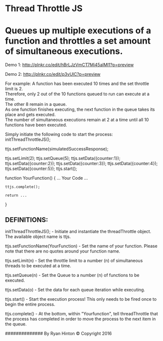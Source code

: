 # Thread Throttle JS
Queues up multiple executions of a function and throttles a set amount of simultaneous executions.  
=========
Demo 1: http://plnkr.co/edit/hBrLJzVmCT7Mi45aIMl1?p=preview

Demo 2: http://plnkr.co/edit/p3vUlC?p=preview

For example: A function has been executed 10 times and the set throttle limit is 2.  
Therefore, only 2 out of the 10 functions queued to run can execute at a time.  
The other 8 remain in a queue.  
As one function finishes executing, the next function in the queue takes its place and gets executed.  
The number of simultaneous executions remain at 2 at a time until all 10 functions have been executed.

Simply initiate the following code to start the process:
initThreadThrottleJS();

ttjs.setFunctionName(simulatedSuccessResponse);

ttjs.setLimit(2);
ttjs.setQueue(5);
ttjs.setData({counter:1});
ttjs.setData({counter:2});
ttjs.setData({counter:3});
ttjs.setData({counter:4});
ttjs.setData({counter:5});
ttjs.start();

function YourFunction() {
    ...
    Your Code
    ...
    
    ttjs.complete();

    return ...
}

DEFINITIONS:
--------- 
initThreadThrottleJS(); - Initiate and instantiate the threadThrottle object.  The available object name is ttjs.

ttjs.setFunctionName(YourFunction) - Set the name of your function. Please note that there are no quotes around your function name.

ttjs.setLimit(n) - Set the throttle limit to a number (n) of simultaneous threads to be executed at a time.

ttjs.setQueue(n) - Set the Queue to a number (n) of functions to be executed.

ttjs.setData(o) - Set the data for each queue iteration while executing.

ttjs.start() - Start the execution process! This only needs to be fired once to begin the entire process.

ttjs.complete() - At the bottom, within "Yourfunction", tell threadThrottle that the process has completed in order to move the process to the next item in the queue.

##############
By Ryan Hinton
© Copyright 2016 
